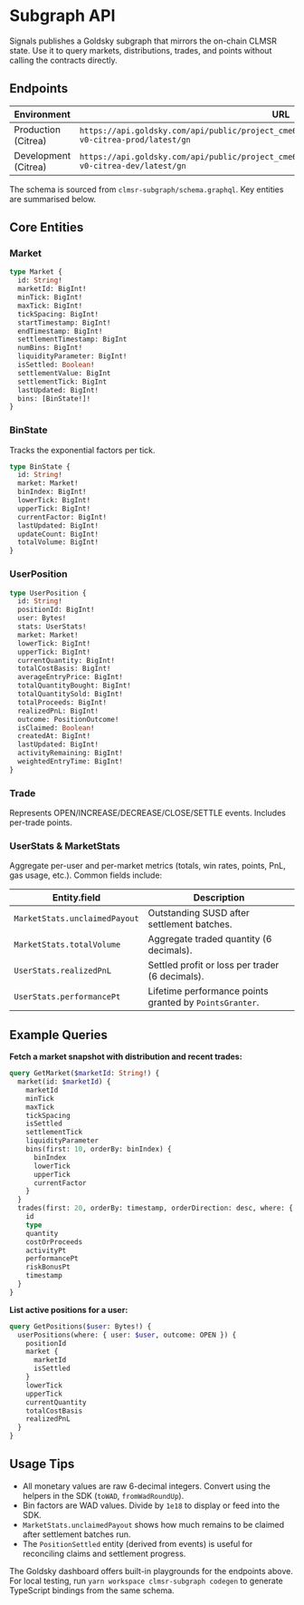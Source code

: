 # Subgraph API

Signals publishes a Goldsky subgraph that mirrors the on-chain CLMSR state. Use it to query markets, distributions, trades, and points without calling the contracts directly.

## Endpoints

| Environment | URL |
| --- | --- |
| Production (Citrea) | `https://api.goldsky.com/api/public/project_cme6kru6aowuy01tb4c9xbdrj/subgraphs/signals-v0-citrea-prod/latest/gn` |
| Development (Citrea) | `https://api.goldsky.com/api/public/project_cme6kru6aowuy01tb4c9xbdrj/subgraphs/signals-v0-citrea-dev/latest/gn` |

The schema is sourced from `clmsr-subgraph/schema.graphql`. Key entities are summarised below.

## Core Entities

### Market

```graphql
type Market {
  id: String!
  marketId: BigInt!
  minTick: BigInt!
  maxTick: BigInt!
  tickSpacing: BigInt!
  startTimestamp: BigInt!
  endTimestamp: BigInt!
  settlementTimestamp: BigInt
  numBins: BigInt!
  liquidityParameter: BigInt!
  isSettled: Boolean!
  settlementValue: BigInt
  settlementTick: BigInt
  lastUpdated: BigInt!
  bins: [BinState!]!
}
```

### BinState

Tracks the exponential factors per tick.

```graphql
type BinState {
  id: String!
  market: Market!
  binIndex: BigInt!
  lowerTick: BigInt!
  upperTick: BigInt!
  currentFactor: BigInt!
  lastUpdated: BigInt!
  updateCount: BigInt!
  totalVolume: BigInt!
}
```

### UserPosition

```graphql
type UserPosition {
  id: String!
  positionId: BigInt!
  user: Bytes!
  stats: UserStats!
  market: Market!
  lowerTick: BigInt!
  upperTick: BigInt!
  currentQuantity: BigInt!
  totalCostBasis: BigInt!
  averageEntryPrice: BigInt!
  totalQuantityBought: BigInt!
  totalQuantitySold: BigInt!
  totalProceeds: BigInt!
  realizedPnL: BigInt!
  outcome: PositionOutcome!
  isClaimed: Boolean!
  createdAt: BigInt!
  lastUpdated: BigInt!
  activityRemaining: BigInt!
  weightedEntryTime: BigInt!
}
```

### Trade

Represents OPEN/INCREASE/DECREASE/CLOSE/SETTLE events. Includes per-trade points.

### UserStats & MarketStats

Aggregate per-user and per-market metrics (totals, win rates, points, PnL, gas usage, etc.). Common fields include:

| Entity.field | Description |
| --- | --- |
| `MarketStats.unclaimedPayout` | Outstanding SUSD after settlement batches. |
| `MarketStats.totalVolume` | Aggregate traded quantity (6 decimals). |
| `UserStats.realizedPnL` | Settled profit or loss per trader (6 decimals). |
| `UserStats.performancePt` | Lifetime performance points granted by `PointsGranter`. |

## Example Queries

**Fetch a market snapshot with distribution and recent trades:**

```graphql
query GetMarket($marketId: String!) {
  market(id: $marketId) {
    marketId
    minTick
    maxTick
    tickSpacing
    isSettled
    settlementTick
    liquidityParameter
    bins(first: 10, orderBy: binIndex) {
      binIndex
      lowerTick
      upperTick
      currentFactor
    }
  }
  trades(first: 20, orderBy: timestamp, orderDirection: desc, where: { market: $marketId }) {
    id
    type
    quantity
    costOrProceeds
    activityPt
    performancePt
    riskBonusPt
    timestamp
  }
}
```

**List active positions for a user:**

```graphql
query GetPositions($user: Bytes!) {
  userPositions(where: { user: $user, outcome: OPEN }) {
    positionId
    market {
      marketId
      isSettled
    }
    lowerTick
    upperTick
    currentQuantity
    totalCostBasis
    realizedPnL
  }
}
```

## Usage Tips

- All monetary values are raw 6-decimal integers. Convert using the helpers in the SDK (`toWAD`, `fromWadRoundUp`).
- Bin factors are WAD values. Divide by `1e18` to display or feed into the SDK.
- `MarketStats.unclaimedPayout` shows how much remains to be claimed after settlement batches run.
- The `PositionSettled` entity (derived from events) is useful for reconciling claims and settlement progress.

The Goldsky dashboard offers built-in playgrounds for the endpoints above. For local testing, run `yarn workspace clmsr-subgraph codegen` to generate TypeScript bindings from the same schema.
